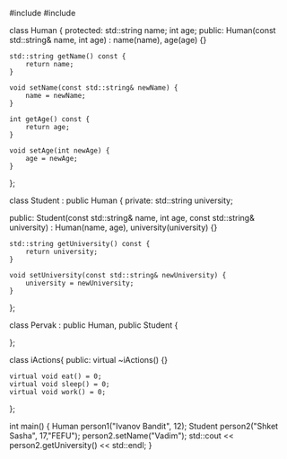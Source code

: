 #include <iostream>
#include <string>

class Human {
protected:
    std::string name;
    int age;
public:
    Human(const std::string& name, int age) : name(name), age(age) {}

    std::string getName() const {
        return name;
    }

    void setName(const std::string& newName) {
        name = newName;
    }

    int getAge() const {
        return age;
    }

    void setAge(int newAge) {
        age = newAge;
    }
};

class Student : public Human {
private:
    std::string university;

public:
    Student(const std::string& name, int age, const std::string& university)
        : Human(name, age), university(university) {}

    std::string getUniversity() const {
        return university;
    }

    void setUniversity(const std::string& newUniversity) {
        university = newUniversity;
    }
};

class Pervak : public Human, public Student {
    
};

class iActions{
public:
    virtual ~iActions() {}

    virtual void eat() = 0;
    virtual void sleep() = 0;
    virtual void work() = 0;
};

int main() {
    Human person1("Ivanov Bandit", 12);
    Student person2("Shket Sasha", 17,"FEFU");
    person2.setName("Vadim");
    std::cout << person2.getUniversity() << std::endl;
}
